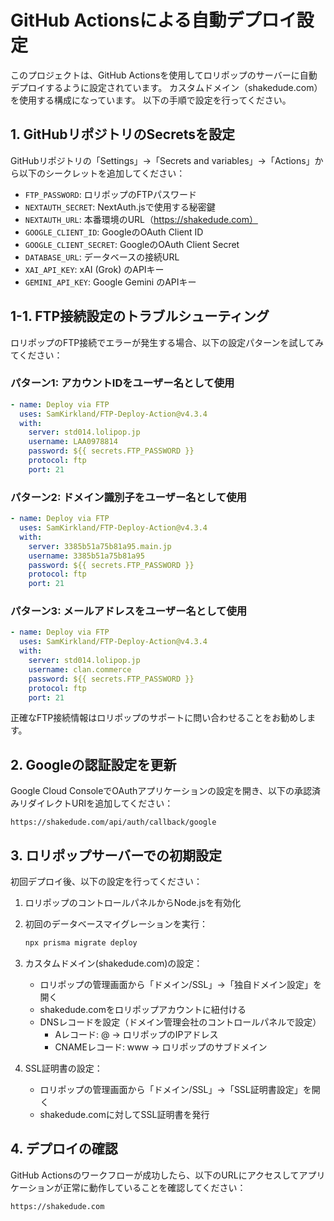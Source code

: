 # GitHub Actionsによる自動デプロイ設定

このプロジェクトは、GitHub Actionsを使用してロリポップのサーバーに自動デプロイするように設定されています。
カスタムドメイン（shakedude.com）を使用する構成になっています。
以下の手順で設定を行ってください。

## 1. GitHubリポジトリのSecretsを設定

GitHubリポジトリの「Settings」→「Secrets and variables」→「Actions」から以下のシークレットを追加してください：

- `FTP_PASSWORD`: ロリポップのFTPパスワード
- `NEXTAUTH_SECRET`: NextAuth.jsで使用する秘密鍵
- `NEXTAUTH_URL`: 本番環境のURL（https://shakedude.com）
- `GOOGLE_CLIENT_ID`: GoogleのOAuth Client ID
- `GOOGLE_CLIENT_SECRET`: GoogleのOAuth Client Secret
- `DATABASE_URL`: データベースの接続URL
- `XAI_API_KEY`: xAI (Grok) のAPIキー
- `GEMINI_API_KEY`: Google Gemini のAPIキー

## 1-1. FTP接続設定のトラブルシューティング

ロリポップのFTP接続でエラーが発生する場合、以下の設定パターンを試してみてください：

### パターン1: アカウントIDをユーザー名として使用

```yaml
- name: Deploy via FTP
  uses: SamKirkland/FTP-Deploy-Action@v4.3.4
  with:
    server: std014.lolipop.jp
    username: LAA0978814
    password: ${{ secrets.FTP_PASSWORD }}
    protocol: ftp
    port: 21
```

### パターン2: ドメイン識別子をユーザー名として使用

```yaml
- name: Deploy via FTP
  uses: SamKirkland/FTP-Deploy-Action@v4.3.4
  with:
    server: 3385b51a75b81a95.main.jp
    username: 3385b51a75b81a95
    password: ${{ secrets.FTP_PASSWORD }}
    protocol: ftp
    port: 21
```

### パターン3: メールアドレスをユーザー名として使用

```yaml
- name: Deploy via FTP
  uses: SamKirkland/FTP-Deploy-Action@v4.3.4
  with:
    server: std014.lolipop.jp
    username: clan.commerce
    password: ${{ secrets.FTP_PASSWORD }}
    protocol: ftp
    port: 21
```

正確なFTP接続情報はロリポップのサポートに問い合わせることをお勧めします。

## 2. Googleの認証設定を更新

Google Cloud ConsoleでOAuthアプリケーションの設定を開き、以下の承認済みリダイレクトURIを追加してください：

```
https://shakedude.com/api/auth/callback/google
```

## 3. ロリポップサーバーでの初期設定

初回デプロイ後、以下の設定を行ってください：

1. ロリポップのコントロールパネルからNode.jsを有効化
2. 初回のデータベースマイグレーションを実行：
   ```bash
   npx prisma migrate deploy
   ```
3. カスタムドメイン(shakedude.com)の設定：

   - ロリポップの管理画面から「ドメイン/SSL」→「独自ドメイン設定」を開く
   - shakedude.comをロリポップアカウントに紐付ける
   - DNSレコードを設定（ドメイン管理会社のコントロールパネルで設定）
     - Aレコード: @ → ロリポップのIPアドレス
     - CNAMEレコード: www → ロリポップのサブドメイン

4. SSL証明書の設定：
   - ロリポップの管理画面から「ドメイン/SSL」→「SSL証明書設定」を開く
   - shakedude.comに対してSSL証明書を発行

## 4. デプロイの確認

GitHub Actionsのワークフローが成功したら、以下のURLにアクセスしてアプリケーションが正常に動作していることを確認してください：

```
https://shakedude.com
```
